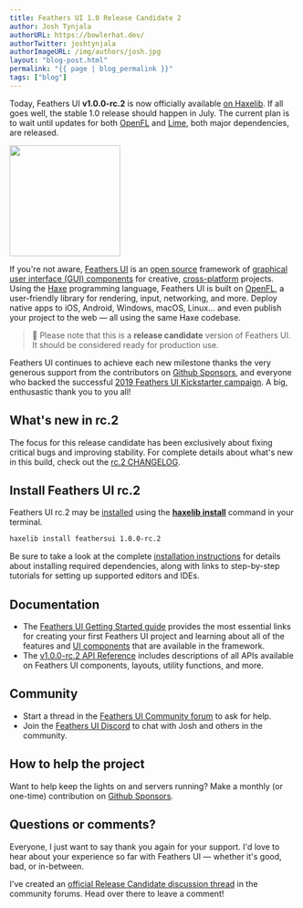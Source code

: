 ```yaml
---
title: Feathers UI 1.0 Release Candidate 2
author: Josh Tynjala
authorURL: https://bowlerhat.dev/
authorTwitter: joshtynjala
authorImageURL: /img/authors/josh.jpg
layout: "blog-post.html"
permalink: "{{ page | blog_permalink }}"
tags: ["blog"]
---
```


Today, Feathers UI **v1.0.0-rc.2** is now officially available [on Haxelib](https://lib.haxe.org/p/feathersui). If all goes well, the stable 1.0 release should happen in July. The current plan is to wait until updates for both [OpenFL](https://openfl.org/) and [Lime](https://lime.openfl.org), both major dependencies, are released.

<img src="/blog/img/feathersui-rc-2.png" width="194">

If you're not aware, [Feathers UI](https://feathersui.com/) is an [open source](https://github.com/feathersui/feathersui-openfl) framework of [graphical user interface (GUI) components](https://feathersui.com/learn/haxe-openfl/ui-components) for creative, [cross-platform](https://feathersui.com/cross-platform-guis/) projects. Using the [Haxe](https://haxe.org/) programming language, Feathers UI is built on [OpenFL](https://openfl.org/), a user-friendly library for rendering, input, networking, and more. Deploy native apps to iOS, Android, Windows, macOS, Linux… and even publish your project to the web — all using the same Haxe codebase.

> 🎉 Please note that this is a **release candidate** version of Feathers UI. It should be considered ready for production use.

Feathers UI continues to achieve each new milestone thanks the very generous support from the contributors on [Github Sponsors](https://github.com/sponsors/joshtynjala), and everyone who backed the successful [2019 Feathers UI Kickstarter campaign](https://www.kickstarter.com/projects/feathersui/feathers-ui-cross-platform-components-for-haxe-and-openfl). A big, enthusastic thank you to you all!

## What's new in rc.2

The focus for this release candidate has been exclusively about fixing critical bugs and improving stability. For complete details about what's new in this build, check out the [rc.2 CHANGELOG](https://github.com/feathersui/feathersui-openfl/blob/v1.0.0-rc.2/CHANGELOG.md).

## Install Feathers UI rc.2

Feathers UI rc.2 may be [installed](https://feathersui.com/learn/haxe-openfl/installation) using the [**haxelib install**](https://lib.haxe.org/documentation/using-haxelib/#install) command in your terminal.

```sh
haxelib install feathersui 1.0.0-rc.2
```

Be sure to take a look at the complete [installation instructions](https://feathersui.com/learn/haxe-openfl/installation) for details about installing required dependencies, along with links to step-by-step tutorials for setting up supported editors and IDEs.

## Documentation

- The [Feathers UI Getting Started guide](https://feathersui.com/learn/haxe-openfl/getting-started) provides the most essential links for creating your first Feathers UI project and learning about all of the features and [UI components](https://feathersui.com/learn/haxe-openfl/ui-components) that are available in the framework.
- The [v1.0.0-rc.2 API Reference](https://api.feathersui.com/v1.0.0-rc.2/) includes descriptions of all APIs available on Feathers UI components, layouts, utility functions, and more.

## Community

- Start a thread in the [Feathers UI Community forum](https://community.feathersui.com/) to ask for help.
- Join the [Feathers UI Discord](https://discord.feathersui.com/) to chat with Josh and others in the community.

## How to help the project

Want to help keep the lights on and servers running? Make a monthly (or one-time) contribution on [Github Sponsors](https://github.com/sponsors/joshtynjala).

## Questions or comments?

Everyone, I just want to say thank you again for your support. I'd love to hear about your experience so far with Feathers UI — whether it's good, bad, or in-between.

I've created an [official Release Candidate discussion thread](https://community.feathersui.com/d/89-feathers-ui-release-candidate) in the community forums. Head over there to leave a comment!
